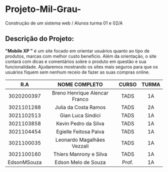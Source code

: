 # Projeto-Mil-Grau-
Construção de um sistema web / Alunos turma 01 e 02/A

## Descrição do Projeto: 

**"Mobile XP "** é um site focado em orientar usuários quanto ao tipo de produtos, marcas com melhor custo beneficio. 
Além da orientação, o site contará com dicas e comentários sobre o produto em questão e sua funcionalidade.
Ajudaremos mostrando os sites mais seguros para que os usuários fiquem sem nenhum receio de fazer as suas compras online.



| R.A | NOME COMPLETO | CURSO | TURMA |
| :---: | :----------:| :---: | :---: |
| 3020200397 | Breno Henrique Alencar Franco| TADS  | 1A |
| 3021101288 | Julia da Costa Ramos | TADS | 2A |
| 3021102513 | Gian Luca Sindici | TADS | 1A |
| 3021103858 | Kevin Pedro da Silva | TADS | 1A |
| 3021104454 | Egielle Feitosa Paiva | TADS | 1A |
| 3021100035 | Leonardo Magalhães Vezzali | TADS | 1A |
| 3021100160 | Thíers Manrony e Silva | TADS | 1A |
| EdsonMSouza | Edson Melo de Souza | Prof.| 1A |

